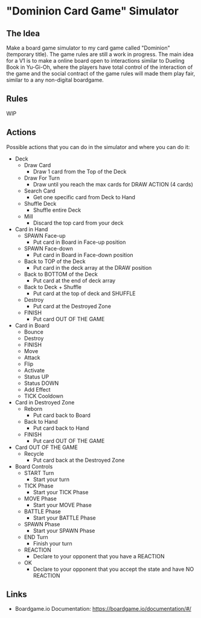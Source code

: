 # "Dominion Card Game" Simulator

## The Idea

Make a board game simulator to my card game called "Dominion" (temporary title).
The game rules are still a work in progress.
The main idea for a V1 is to make a online board open to interactions similar to Dueling Book in Yu-Gi-Oh, where the players have total control of the interaction of the game and the social contract of the game rules will made them play fair, similar to a any non-digital boardgame.

## Rules

WIP

## Actions

Possible actions that you can do in the simulator and where you can do it:

- Deck
  - Draw Card
    - Draw 1 card from the Top of the Deck
  - Draw For Turn
    - Draw until you reach the max cards for DRAW ACTION (4 cards)
  - Search Card
    - Get one specific card from Deck to Hand
  - Shuffle Deck
    - Shuffle entire Deck
  - Mill
    - Discard the top card from your deck
- Card in Hand
  - SPAWN Face-up
    - Put card in Board in Face-up position
  - SPAWN Face-down
    - Put card in Board in Face-down position
  - Back to TOP of the Deck
    - Put card in the deck array at the DRAW position
  - Back to BOTTOM of the Deck
    - Put card at the end of deck array
  - Back to Deck + Shuffle
    - Put card at the top of deck and SHUFFLE
  - Destroy
    - Put card at the Destroyed Zone
  - FINISH
    - Put card OUT OF THE GAME
- Card in Board
  - Bounce
  - Destroy
  - FINISH
  - Move
  - Attack
  - Flip
  - Activate
  - Status UP
  - Status DOWN
  - Add Effect
  - TICK Cooldown
- Card in Destroyed Zone
  - Reborn
    - Put card back to Board
  - Back to Hand
    - Put card back to Hand
  - FINISH
    - Put card OUT OF THE GAME
- Card OUT OF THE GAME
  - Recycle
    - Put card back at the Destroyed Zone
- Board Controls
  - START Turn
    - Start your turn
  - TICK Phase
    - Start your TICK Phase
  - MOVE Phase
    - Start your MOVE Phase
  - BATTLE Phase
    - Start your BATTLE Phase
  - SPAWN Phase
    - Start your SPAWN Phase
  - END Turn
    - Finish your turn
  - REACTION
    - Declare to your opponent that you have a REACTION
  - OK
    - Declare to your opponent that you accept the state and have NO REACTION

## Links

- Boardgame.io Documentation: https://boardgame.io/documentation/#/
